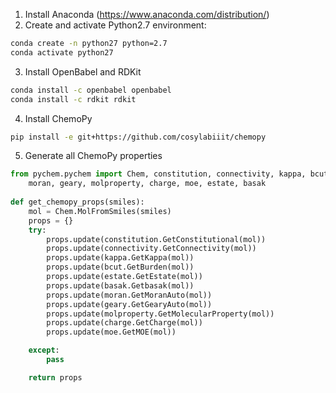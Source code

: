 
1. Install Anaconda (https://www.anaconda.com/distribution/)
2. Create and activate Python2.7 environment:
```bash
conda create -n python27 python=2.7
conda activate python27
```
3. Install OpenBabel and RDKit
```bash
conda install -c openbabel openbabel
conda install -c rdkit rdkit
```
4. Install ChemoPy
```bash
pip install -e git+https://github.com/cosylabiiit/chemopy
```
5. Generate all ChemoPy properties
```python
from pychem.pychem import Chem, constitution, connectivity, kappa, bcut,\
    moran, geary, molproperty, charge, moe, estate, basak
    
def get_chemopy_props(smiles):
    mol = Chem.MolFromSmiles(smiles)
    props = {}
    try:
        props.update(constitution.GetConstitutional(mol))
        props.update(connectivity.GetConnectivity(mol))
        props.update(kappa.GetKappa(mol))
        props.update(bcut.GetBurden(mol))
        props.update(estate.GetEstate(mol))
        props.update(basak.Getbasak(mol))
        props.update(moran.GetMoranAuto(mol))
        props.update(geary.GetGearyAuto(mol))
        props.update(molproperty.GetMolecularProperty(mol))
        props.update(charge.GetCharge(mol))
        props.update(moe.GetMOE(mol))

    except:
        pass

    return props
```


